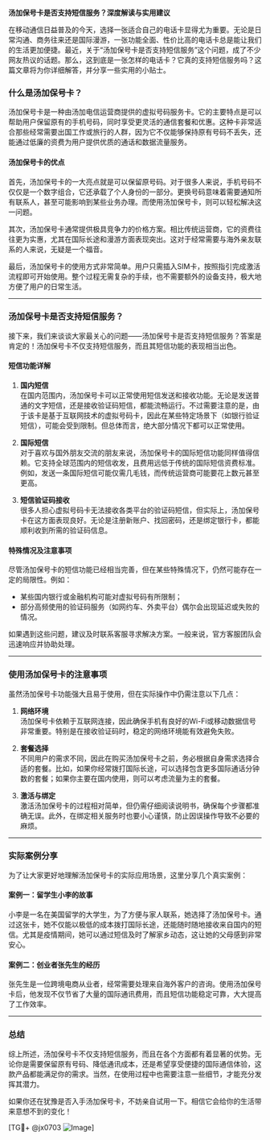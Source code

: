 **汤加保号卡是否支持短信服务？深度解读与实用建议**

在移动通信日益普及的今天，选择一张适合自己的电话卡显得尤为重要。无论是日常沟通、商务往来还是国际漫游，一张功能全面、性价比高的电话卡总是能让我们的生活更加便捷。最近，关于“汤加保号卡是否支持短信服务”这个问题，成了不少网友热议的话题。那么，这到底是一张怎样的电话卡？它真的支持短信服务吗？这篇文章将为你详细解答，并分享一些实用的小贴士。

### 什么是汤加保号卡？

汤加保号卡是一种由汤加电信运营商提供的虚拟号码服务卡。它的主要特点是可以帮助用户保留原有的手机号码，同时享受更灵活的通信套餐和优惠。这种卡非常适合那些经常需要出国工作或旅行的人群，因为它不仅能够保持原有号码不丢失，还能通过低廉的资费为用户提供优质的通话和数据流量服务。

#### 汤加保号卡的优点

首先，汤加保号卡的一大亮点就是可以保留原号码。对于很多人来说，手机号码不仅仅是一个数字组合，它还承载了个人身份的一部分。更换号码意味着需要通知所有联系人，甚至可能影响到某些业务办理。而使用汤加保号卡，则可以轻松解决这一问题。

其次，汤加保号卡通常提供极具竞争力的价格方案。相比传统运营商，它的资费往往更为实惠，尤其在国际长途和漫游方面表现突出。这对于经常需要与海外亲友联系的人来说，无疑是一个福音。

最后，汤加保号卡的使用方式非常简单。用户只需插入SIM卡，按照指引完成激活流程即可开始使用。整个过程无需复杂的手续，也不需要额外的设备支持，极大地方便了用户的日常生活。

---

### 汤加保号卡是否支持短信服务？

接下来，我们来谈谈大家最关心的问题——汤加保号卡是否支持短信服务？答案是肯定的！汤加保号卡不仅支持短信服务，而且其短信功能的表现相当出色。

#### 短信功能详解

1. **国内短信**  
   在国内范围内，汤加保号卡可以正常使用短信发送和接收功能。无论是发送普通的文字短信，还是接收验证码短信，都能流畅运行。不过需要注意的是，由于该卡是基于互联网技术的虚拟号码卡，因此在某些特定场景下（如银行验证短信），可能会受到限制。但总体而言，绝大部分情况下都可以正常使用。

2. **国际短信**  
   对于喜欢与国外朋友交流的朋友来说，汤加保号卡的国际短信功能同样值得信赖。它支持全球范围内的短信收发，且费用远低于传统的国际短信资费标准。例如，发送一条国际短信可能仅需几毛钱，而传统运营商可能要花上数元甚至更高。

3. **短信验证码接收**  
   很多人担心虚拟号码卡无法接收各类平台的验证码短信，但实际上，汤加保号卡在这方面表现良好。无论是注册新账户、找回密码，还是绑定银行卡，都能顺利收到所需的验证码信息。

#### 特殊情况及注意事项

尽管汤加保号卡的短信功能已经相当完善，但在某些特殊情况下，仍然可能存在一定的局限性。例如：
- 某些国内银行或金融机构可能对虚拟号码有所限制；
- 部分高频使用的验证码服务（如网约车、外卖平台）偶尔会出现延迟或失败的情况。

如果遇到这些问题，建议及时联系客服寻求解决方案。一般来说，官方客服团队会迅速响应并协助处理。

---

### 使用汤加保号卡的注意事项

虽然汤加保号卡功能强大且易于使用，但在实际操作中仍需注意以下几点：

1. **网络环境**  
   汤加保号卡依赖于互联网连接，因此确保手机有良好的Wi-Fi或移动数据信号非常重要。特别是在接收验证码时，稳定的网络环境能有效避免失败。

2. **套餐选择**  
   不同用户的需求不同，因此在购买汤加保号卡之前，务必根据自身需求选择合适的套餐。比如，如果你经常拨打国际长途，可以选择包含更多国际通话分钟数的套餐；如果你主要在国内使用，则可以考虑流量为主的套餐。

3. **激活与绑定**  
   激活汤加保号卡的过程相对简单，但仍需仔细阅读说明书，确保每个步骤都准确无误。此外，在绑定相关服务时也要小心谨慎，防止因误操作导致不必要的麻烦。

---

### 实际案例分享

为了让大家更好地理解汤加保号卡的实际应用场景，这里分享几个真实案例：

#### 案例一：留学生小李的故事  
小李是一名在美国留学的大学生，为了方便与家人联系，她选择了汤加保号卡。通过这张卡，她不仅能以极低的成本拨打国际长途，还能随时随地接收来自国内的短信。尤其是疫情期间，她可以通过短信及时了解家乡动态，这让她的父母感到非常安心。

#### 案例二：创业者张先生的经历  
张先生是一位跨境电商从业者，经常需要处理来自海外客户的咨询。使用汤加保号卡后，他发现不仅节省了大量的国际通讯费用，而且短信功能稳定可靠，大大提高了工作效率。

---

### 总结

综上所述，汤加保号卡不仅支持短信服务，而且在各个方面都有着显著的优势。无论你是需要保留原有号码、降低通讯成本，还是希望享受便捷的国际通信体验，这款产品都能满足你的需求。当然，在使用过程中也需要注意一些细节，才能充分发挥其潜力。

如果你还在犹豫是否入手汤加保号卡，不妨亲自试用一下。相信它会给你的生活带来意想不到的变化！

[TG💪+ @jx0703 ![Image](https://github.com/user-attachments/assets/dbca1d08-cadb-493c-b0ec-ad6f7a83f270)]